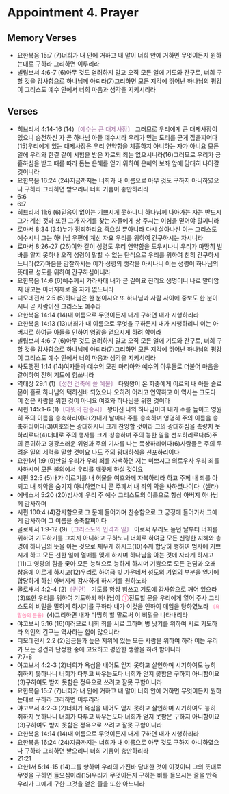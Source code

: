 #  Appointment 4. Prayer

## Memory Verses
- 요한복음 15:7 (7)너희가 내 안에 거하고 내 말이 너희 안에 거하면 무엇이든지 원하는대로 구하라 그리하면 이루리라
- 빌립보서 4:6-7 (6)아무 것도 염려하지 말고 오직 모든 일에 기도와 간구로, 너희 구할 것을 감사함으로 하나님께 아뢰라(7)그리하면 모든 지각에 뛰어난 하나님의 평강이 그리스도 예수 안에서 너희 마음과 생각을 지키시리라

## Verses
- 히브리서 4:14-16 (14)<FONT COLOR="#996699">〔예수는 큰 대제사장〕</FONT> 그러므로 우리에게 큰 대제사장이 있으니 승천하신 자 곧 하나님 아들 예수시라 우리가 믿는 도리를 굳게 잡을찌어다(15)우리에게 있는 대제사장은 우리 연약함을 체휼하지 아니하는 자가 아니요 모든 일에 우리와 한결 같이 시험을 받은 자로되 죄는 없으시니라(16)그러므로 우리가 긍휼하심을 받고 때를 따라 돕는 은혜를 얻기 위하여 은혜의 보좌 앞에 담대히 나아갈 것이니라
- 요한복음 16:24 (24)지금까지는 너희가 내 이름으로 아무 것도 구하지 아니하였으나 구하라 그리하면 받으리니 너희 기쁨이 충만하리라
- 6:6 
- 6:7 
- 히브리서 11:6 (6)믿음이 없이는 기쁘시게 못하나니 하나님께 나아가는 자는 반드시 그가 계신 것과 또한 그가 자기를 찾는 자들에게 상 주시는 이심을 믿어야 할찌니라
- 로마서 8:34 (34)누가 정죄하리요 죽으실 뿐아니라 다시 살아나신 이는 그리스도 예수시니 그는 하나님 우편에 계신 자요 우리를 위하여 간구하시는 자시니라
- 로마서 8:26-27 (26)이와 같이 성령도 우리 연약함을 도우시나니 우리가 마땅히 빌바를 알지 못하나 오직 성령이 말할 수 없는 탄식으로 우리를 위하여 친히 간구하시느니라(27)마음을 감찰하시는 이가 성령의 생각을 아시나니 이는 성령이 하나님의 뜻대로 성도를 위하여 간구하심이니라
- 요한복음 14:6 (6)예수께서 가라사대 내가 곧 길이요 진리요 생명이니 나로 말미암지 않고는 아버지께로 올 자가 없느니라
- 디모데전서 2:5 (5)하나님은 한 분이시요 또 하나님과 사람 사이에 중보도 한 분이시니 곧 사람이신 그리스도 예수라
- 요한복음 14:14 (14)내 이름으로 무엇이든지 내게 구하면 내가 시행하리라
- 요한복음 14:13 (13)너희가 내 이름으로 무엇을 구하든지 내가 시행하리니 이는 아버지로 하여금 아들을 인하여 영광을 얻으시게 하려 함이라
- 빌립보서 4:6-7 (6)아무 것도 염려하지 말고 오직 모든 일에 기도와 간구로, 너희 구할 것을 감사함으로 하나님께 아뢰라(7)그리하면 모든 지각에 뛰어난 하나님의 평강이 그리스도 예수 안에서 너희 마음과 생각을 지키시리라
- 사도행전 1:14 (14)여자들과 예수의 모친 마리아와 예수의 아우들로 더불어 마음을 같이하여 전혀 기도에 힘쓰니라
- 역대상 29:1 (1)<FONT COLOR="#996699">〔성전 건축에 쓸 예물〕</FONT> 다윗왕이 온 회중에게 이르되 내 아들 솔로몬이 홀로 하나님의 택하신바 되었으나 오히려 어리고 연약하고 이 역사는 크도다 이 전은 사람을 위한 것이 아니요 여호와 하나님을 위한 것이라
- 시편 145:1-6 (1)<FONT COLOR="#996699">〔다윗의 찬송시〕</FONT> 왕이신 나의 하나님이여 내가 주를 높이고 영원히 주의 이름을 송축하리이다(2)내가 날마다 주를 송축하며 영영히 주의 이름을 송축하리이다(3)여호와는 광대하시니 크게 찬양할 것이라 그의 광대하심을 측량치 못하리로다(4)대대로 주의 행사를 크게 칭송하며 주의 능한 일을 선포하리로다(5)주의 존귀하고 영광스러운 위엄과 주의 기사를 나는 묵상하리이다(6)사람들은 주의 두려운 일의 세력을 말할 것이요 나도 주의 광대하심을 선포하리이다
- 요한1서 1:9 (9)만일 우리가 우리 죄를 자백하면 저는 미쁘시고 의로우사 우리 죄를 사하시며 모든 불의에서 우리를 깨끗케 하실 것이요
- 시편 32:5 (5)내가 이르기를 내 허물을 여호와께 자복하리라 하고 주께 내 죄를 아뢰고 내 죄악을 숨기지 아니하였더니 곧 주께서 내 죄의 악을 사하셨나이다（셀라）
- 에베소서 5:20 (20)범사에 우리 주 예수 그리스도의 이름으로 항상 아버지 하나님께 감사하며
- 시편 100:4 (4)감사함으로 그 문에 들어가며 찬송함으로 그 궁정에 들어가서 그에게 감사하며 그 이름을 송축할찌어다
- 골로새서 1:9-12 (9)<FONT COLOR="#996699">〔그리스도의 인격과 일〕</FONT> 이로써 우리도 듣던 날부터 너희를 위하여 기도하기를 그치지 아니하고 구하노니 너희로 하여금 모든 신령한 지혜와 총명에 하나님의 뜻을 아는 것으로 채우게 하시고(10)주께 합당히 행하여 범사에 기쁘시게 하고 모든 선한 일에 열매를 맺게 하시며 하나님을 아는 것에 자라게 하시고(11)그 영광의 힘을 좇아 모든 능력으로 능하게 하시며 기쁨으로 모든 견딤과 오래 참음에 이르게 하시고(12)우리로 하여금 빛 가운데서 성도의 기업의 부분을 얻기에 합당하게 하신 아버지께 감사하게 하시기를 원하노라
- 골로새서 4:2-4 (2)<FONT COLOR="#996699">〔권면〕</FONT> 기도를 항상 힘쓰고 기도에 감사함으로 깨어 있으라(3)또한 우리를 위하여 기도하되 하나님이 <SMALL><FONT COLOR="#FF6095">①</FONT></SMALL>전도할 문을 우리에게 열어 주사 그리스도의 비밀을 말하게 하시기를 구하라 내가 이것을 인하여 매임을 당하였노라 <SMALL><FONT COLOR="#FF6095">〔혹 말씀의 문을〕</FONT></SMALL>(4)그리하면 내가 마땅히 할 말로써 이 비밀을 나타내리라
- 야고보서 5:16 (16)이러므로 너희 죄를 서로 고하며 병 낫기를 위하여 서로 기도하라 의인의 간구는 역사하는 힘이 많으니라
- 디모데전서 2:2 (2)임금들과 높은 지위에 있는 모든 사람을 위하여 하라 이는 우리가 모든 경건과 단정한 중에 고요하고 평안한 생활을 하려 함이니라
- 7:7-8 
- 야고보서 4:2-3 (2)너희가 욕심을 내어도 얻지 못하고 살인하며 시기하여도 능히 취하지 못하나니 너희가 다투고 싸우는도다 너희가 얻지 못함은 구하지 아니함이요(3)구하여도 받지 못함은 정욕으로 쓰려고 잘못 구함이니라
- 요한복음 15:7 (7)너희가 내 안에 거하고 내 말이 너희 안에 거하면 무엇이든지 원하는대로 구하라 그리하면 이루리라
- 야고보서 4:2-3 (2)너희가 욕심을 내어도 얻지 못하고 살인하며 시기하여도 능히 취하지 못하나니 너희가 다투고 싸우는도다 너희가 얻지 못함은 구하지 아니함이요(3)구하여도 받지 못함은 정욕으로 쓰려고 잘못 구함이니라
- 요한복음 14:14 (14)내 이름으로 무엇이든지 내게 구하면 내가 시행하리라
- 요한복음 16:24 (24)지금까지는 너희가 내 이름으로 아무 것도 구하지 아니하였으나 구하라 그리하면 받으리니 너희 기쁨이 충만하리라
- 21:21 
- 요한1서 5:14-15 (14)그를 향하여 우리의 가진바 담대한 것이 이것이니 그의 뜻대로 무엇을 구하면 들으심이라(15)우리가 무엇이든지 구하는 바를 들으시는 줄을 안즉 우리가 그에게 구한 그것을 얻은 줄을 또한 아느니라
